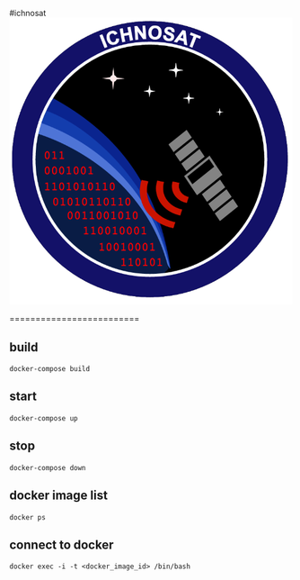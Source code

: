 #ichnosat
![](https://raw.githubusercontent.com/SardegnaClimaOnlus/ichnosat/master/logo.png)

=========================
## build
```
docker-compose build
```

## start
```
docker-compose up
```


## stop
```
docker-compose down
```

## docker image list
```
docker ps
```

## connect to docker
```
docker exec -i -t <docker_image_id> /bin/bash
```
